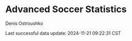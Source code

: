 # Advanced Soccer Statistics
Denis Ostroushko

<!-- gfm -->

Last successful data update: 2024-11-21 09:22:31 CST
